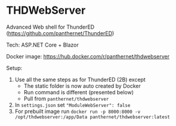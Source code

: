 # THDWebServer
Advanced Web shell for ThunderED (https://github.com/panthernet/ThunderED)

Tech: ASP.NET Core + Blazor

Docker image: https://hub.docker.com/r/panthernet/thdwebserver

Setup:
1. Use all the same steps as for ThunderED (2B) except 
    * The static folder is now auto created by Docker
    * Run command is different (presented below)
    * Pull from `panthernet/thdwebserver`
2. In `settings.json` set `"ModuleWebServer": false`
3. For prebuilt image run `docker run -p 8000:8000 -v /opt/thdwebserver:/app/Data panthernet/thdwebserver:latest`
